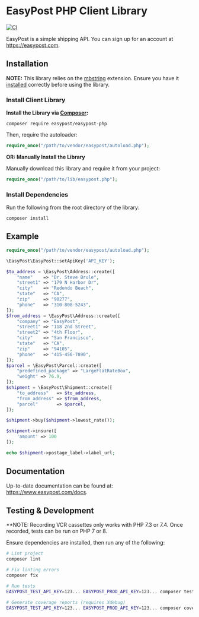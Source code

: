 # EasyPost PHP Client Library

[![CI](https://github.com/EasyPost/easypost-php/workflows/CI/badge.svg)](https://github.com/EasyPost/easypost-php/actions?query=workflow%3ACI)

EasyPost is a simple shipping API. You can sign up for an account at https://easypost.com.

## Installation

**NOTE:** This library relies on the [mbstring](http://php.net/manual/en/book.mbstring.php) extension. Ensure you have it [installed](http://www.php.net/manual/en/mbstring.installation.php) correctly before using the library.

### Install Client Library

**Install the Library via [Composer](http://getcomposer.org/):**

```shell
composer require easypost/easypost-php
```

Then, require the autoloader:

```php
require_once("/path/to/vendor/easypost/autoload.php");
```

**OR: Manually Install the Library**

Manually download this library and require it from your project:

```php
require_once("/path/to/lib/easypost.php");
```

### Install Dependencies

Run the following from the root directory of the library:

```shell
composer install
```

## Example

```php
require_once("/path/to/vendor/easypost/autoload.php");

\EasyPost\EasyPost::setApiKey('API_KEY');

$to_address = \EasyPost\Address::create([
    "name"    => "Dr. Steve Brule",
    "street1" => "179 N Harbor Dr",
    "city"    => "Redondo Beach",
    "state"   => "CA",
    "zip"     => "90277",
    "phone"   => "310-808-5243",
]);
$from_address = \EasyPost\Address::create([
    "company" => "EasyPost",
    "street1" => "118 2nd Street",
    "street2" => "4th Floor",
    "city"    => "San Francisco",
    "state"   => "CA",
    "zip"     => "94105",
    "phone"   => "415-456-7890",
]);
$parcel = \EasyPost\Parcel::create([
    "predefined_package" => "LargeFlatRateBox",
    "weight" => 76.9,
]);
$shipment = \EasyPost\Shipment::create([
    "to_address"   => $to_address,
    "from_address" => $from_address,
    "parcel"       => $parcel,
]);

$shipment->buy($shipment->lowest_rate());

$shipment->insure([
    'amount' => 100
]);

echo $shipment->postage_label->label_url;
```

## Documentation

Up-to-date documentation can be found at: https://www.easypost.com/docs.

## Testing & Development

**NOTE: Recording VCR cassettes only works with PHP 7.3 or 7.4. Once recorded, tests can be run on PHP 7 or 8.

Ensure dependencies are installed, then run any of the following:

```bash
# Lint project
composer lint

# Fix linting errors
composer fix

# Run tests
EASYPOST_TEST_API_KEY=123... EASYPOST_PROD_API_KEY=123... composer test

# Generate coverage reports (requires Xdebug)
EASYPOST_TEST_API_KEY=123... EASYPOST_PROD_API_KEY=123... composer coverage
```
